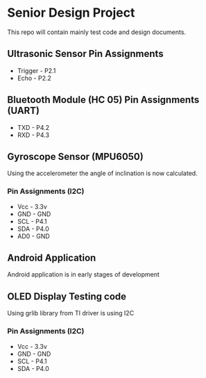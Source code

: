 # Senior Design Project

This repo will contain mainly test code and design documents.

## Ultrasonic Sensor Pin Assignments
* Trigger - P2.1
* Echo    - P2.2

## Bluetooth Module (HC 05) Pin Assignments (UART)
* TXD - P4.2
* RXD - P4.3

## Gyroscope Sensor (MPU6050)
Using the accelerometer the angle of inclination is now calculated.

### Pin Assignments (I2C)
* Vcc - 3.3v
* GND - GND
* SCL - P4.1
* SDA - P4.0
* AD0 - GND

## Android Application
Android application is in early stages of development

## OLED Display Testing code
Using grlib library from TI driver is using I2C

### Pin Assignments (I2C)
* Vcc - 3.3v
* GND - GND
* SCL - P4.1
* SDA - P4.0
